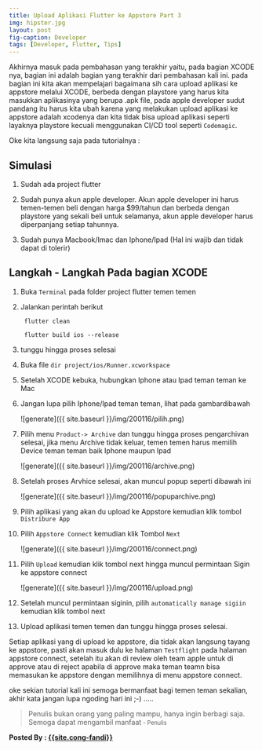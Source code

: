 ```yaml
---
title: Upload Aplikasi Flutter ke Appstore Part 3
img: hipster.jpg
layout: post
fig-caption: Developer
tags: [Developer, Flutter, Tips]
---
```


Akhirnya masuk pada pembahasan yang terakhir yaitu, pada bagian XCODE nya, bagian ini adalah bagian yang terakhir dari pembahasan kali ini. pada bagian ini kita akan mempelajari bagaimana sih cara upload aplikasi ke appstore melalui XCODE, berbeda dengan playstore yang harus kita masukkan aplikasinya yang berupa .apk file, pada apple developer sudut pandang itu harus kita ubah karena yang melakukan upload aplikasi ke appstore adalah xcodenya dan kita tidak bisa upload aplikasi seperti layaknya playstore kecuali menggunakan CI/CD tool seperti `Codemagic`.
<!--more-->

Oke kita langsung saja pada tutorialnya :

## Simulasi ##

1. Sudah ada project flutter
   
2. Sudah punya akun apple developer. Akun apple developer ini harus temen-temen beli dengan harga $99/tahun dan berbeda dengan playstore yang sekali beli untuk selamanya, akun apple developer harus diperpanjang setiap tahunnya.

3. Sudah punya Macbook/Imac dan Iphone/Ipad (Hal ini wajib dan tidak dapat di tolerir)

## Langkah - Langkah Pada bagian XCODE ##

1. Buka `Terminal` pada folder project flutter temen temen

2. Jalankan perintah berikut
    
        flutter clean

        flutter build ios --release

3. tunggu hingga proses selesai

4. Buka file `dir project/ios/Runner.xcworkspace`

6. Setelah XCODE kebuka, hubungkan Iphone atau Ipad teman teman ke Mac

7. Jangan lupa pilih Iphone/Ipad teman teman, lihat pada gambardibawah
    
    ![generate]({{ site.baseurl }}/img/200116/pilih.png)

8. Pilih menu `Product-> Archive` dan tunggu hingga proses pengarchivan selesai, jika menu Archive tidak keluar, temen temen harus memilih Device teman teman baik Iphone maupun Ipad

    ![generate]({{ site.baseurl }}/img/200116/archive.png)

9. Setelah proses Arvhice selesai, akan muncul popup seperti dibawah ini

    ![generate]({{ site.baseurl }}/img/200116/popuparchive.png) 
    
10. Pilih  aplikasi yang akan du upload ke Appstore kemudian klik tombol `Distribure App`

11. Pilih `Appstore Connect` kemudian klik Tombol `Next` 

    ![generate]({{ site.baseurl }}/img/200116/connect.png) 

12. Pilih `Upload` kemudian klik tombol next hingga muncul permintaan Sigin ke appstore connect
    
    ![generate]({{ site.baseurl }}/img/200116/upload.png) 

13. Setelah muncul permintaan siginin, pilih `automatically manage sigiin` kemudian klik tombol next

14. Upload aplikasi temen temen dan tunggu hingga proses selesai.


Setiap aplikasi yang di upload ke appstore, dia tidak akan langsung tayang ke appstore, pasti akan masuk dulu ke halaman `Testflight` pada halaman appstore connect, setelah itu akan di review oleh team apple untuk di approve atau di reject apabila di approve maka teman teamn bisa memasukan ke appstore dengan memilihnya di menu appstore connect.

oke sekian tutorial kali ini semoga bermanfaat bagi temen teman sekalian, akhir kata jangan lupa ngoding hari ini ;-) .....



>Penulis bukan orang yang paling mampu, hanya ingin berbagi saja. Semoga dapat mengambil manfaat<small> - Penulis</small>


<b>Posted By : <a href="{{site.cong-url}}">{{site.cong-fandi}}</a></b>